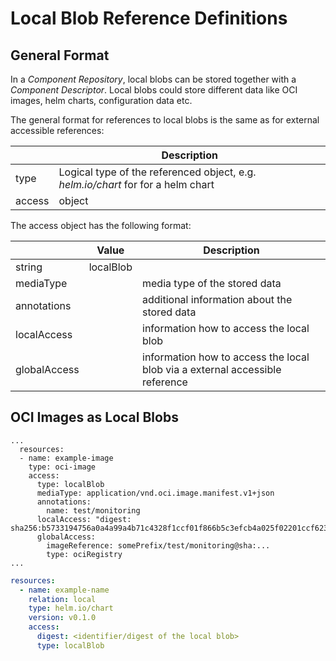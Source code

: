 # Local Blob Reference Definitions

## General Format

In a *Component Repository*, local blobs can be stored together with a *Component Descriptor*. Local blobs could store
different data like OCI images, helm charts, configuration data etc. 

The general format for references to local blobs is the same as for external accessible references:

|  | Description |
| --- | --- |
| type | Logical type of the referenced object, e.g. *helm.io/chart* for for a helm chart|
| access | object | Access information to fetch the data |

The access object has the following format:

|  | Value | Description |
| --- | --- | --- |
| string | localBlob| |
| mediaType | | media type of the stored data |
| annotations | | additional information about the stored data |
| localAccess | | information how to access the local blob |
| globalAccess | | information how to access the local blob via a external accessible reference |


## OCI Images as Local Blobs

```
...
  resources:
  - name: example-image
    type: oci-image
    access:
      type: localBlob
      mediaType: application/vnd.oci.image.manifest.v1+json
      annotations:
        name: test/monitoring
      localAccess: "digest: sha256:b5733194756a0a4a99a4b71c4328f1ccf01f866b5c3efcb4a025f02201ccf623"
      globalAccess: 
        imageReference: somePrefix/test/monitoring@sha:...
        type: ociRegistry
... 
```

```yaml
resources:
  - name: example-name
    relation: local
    type: helm.io/chart
    version: v0.1.0
    access:
      digest: <identifier/digest of the local blob>
      type: localBlob
```



